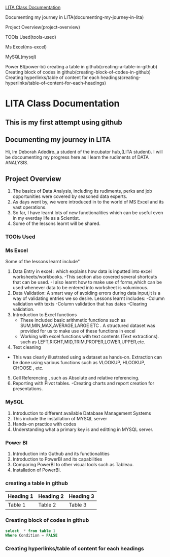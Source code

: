 
 [LITA Class Documentation](lita-class-documentation)
 
 Documenting my journey in LITA(documenting-my-journey-in-lita)
 
 Project Overview(project-overview)
 
 TOOls Used(tools-used)
 
 Ms Excel(ms-excel)
 
 MySQL(mysql)
 
 Power BI(power-bi)
 creating a table in github(creating-a-table-in-github)
Creating block of codes in github(creating-block-of-codes-in-github)
Creating hyperlinks/table of content for each headings(creating-hyperlinks/table-of-content-for-each-headings)
 

# LITA Class Documentation
This is my first attempt using github
---
##  Documenting my journey in LITA
Hi, Im Deborah Adedire.,a student of the incubator hub,(LITA student).
I will be docoumenting my progress here as I learn the rudiments of DATA ANALYSIS.

##  Project Overview
1. The basics of Data Analysis, including its rudiments, perks and job opportunities were covered by seasoned data experts.
2. As days went by, we were introduced in to the world of MS Excel and its vast operations.
3. So far, I have learnt lots of new functionalities which can be useful even in my everday life as a Scientist.
4. Some of the lessons learnt will be shared.

###  TOOls Used
###  Ms Excel
Some of the lessons learnt include"
1. Data Entry in excel : which explains how data is inputted into excel worksheets/workbooks.
   -This section also covered several shortcuts that can be used.
   -I also learnt how to make use of forms,which can be used whenever data to be entered into worksheet is voluminous.
2. Data Validation: A smart way of avoiding errors during data input,it is a way of validating entries we so desire.
Lessons learnt includes:
   -Column validation with texts
   -Column validation that has dates 
   -Clearing validation.
3. Introduction to Excel functions 
   - These included basic arithmetic functions such as SUM,MIN,MAX,AVERAGE,LARGE ETC . A structured dataset was provided for us to make use of these functions in excel
   - Working with excel functions with text contents (Text extractions). such as LEFT,RIGHT,MID,TRIM,PROPER,LOWER,UPPER,etc.
4.  Text cleaning 
   -   This was clearly illustrated using a dataset as hands-on. Extraction can be done using various functions such as VLOOKUP, HLOOKUP, CHOOSE , etc.
5.   Cell Referencing , such as Absolute and relative referencing.
6.   Reporting with Pivot tables.
      -Creating charts and report creation for presentations.

### MySQL
  1. Introduction to different available Database Management Systems
  2. This include the installation of MYSQL server
  3. Hands-on practice with codes
  4. Understanding what a primary key is  and editting in MYSQL server.

### Power BI
 1.   Introduction into Guthub and its functionalities
 2.   Introduction to PowerBI and its capabilities
 3.   Comparing PowerBI to other visual tools such as Tableau.
 4.   Installation of PowerBI.

  
### creating a table in github
|Heading 1|Heading 2|Heading 3|
|---------|---------|---------|
|Table 1|Table 2|Table 3|


### Creating block of codes in github

```SQL
select  * from table 1
Where Condition = FALSE
```
  
### Creating hyperlinks/table of content for each headings

   
   
   

